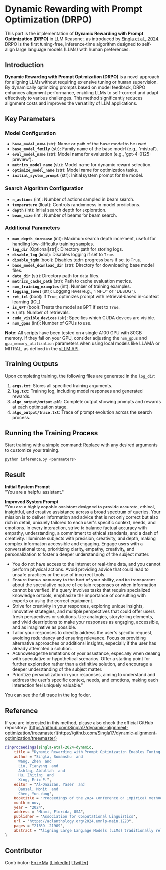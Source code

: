 # Dynamic Rewarding with Prompt Optimization (DRPO)

This part is the implementation of **Dynamic Rewarding with Prompt Optimization (DRPO)** in LLM Reasoner, as introduced by [Singla et al., 2024](https://aclanthology.org/2024.emnlp-main.1220/). DRPO is the first tuning-free, inference-time algorithm designed to self-align large language models (LLMs) with human preferences.

## Introduction

**Dynamic Rewarding with Prompt Optimization (DRPO)** is a novel approach for aligning LLMs without requiring extensive tuning or human supervision. By dynamically optimizing prompts based on model feedback, DRPO enhances alignment performance, enabling LLMs to self-correct and adapt effectively to various challenges. This method significantly reduces alignment costs and improves the versatility of LLM applications.

## Key Parameters

### Model Configuration

- **`base_model_name`** (str): Name or path of the base model to be used.
- **`base_model_family`** (str): Family name of the base model (e.g., 'mistral').
- **`eval_model_name`** (str): Model name for evaluation (e.g., 'gpt-4-0125-preview').
- **`metrics_model_name`** (str): Model name for dynamic reward selection.
- **`optimize_model_name`** (str): Model name for optimization tasks.
- **`initial_system_prompt`** (str): Initial system prompt for the model.

### Search Algorithm Configuration

- **`n_actions`** (int): Number of actions sampled in beam search.
- **`temperature`** (float): Controls randomness in model predictions.
- **`depth`** (int): Initial search depth for exploration.
- **`beam_size`** (int): Number of beams for beam search.

### Additional Parameters

- **`max_depth_increase`** (int): Maximum search depth increment, useful for handling low-difficulty training samples.
- **`log_dir`** (Optional[str]): Directory path for storing logs.
- **`disable_log`** (bool): Disables logging if set to `True`.
- **`disable_tqdm`** (bool): Disables tqdm progress bars if set to `True`.
- **`base_model_download_dir`** (str): Directory for downloading base model files.
- **`data_dir`** (str): Directory path for data files.
- **`metrics_cache_path`** (str): Path to cache evaluation metrics.
- **`num_training_examples`** (int): Number of training examples.
- **`logging_level`** (str): Logging level (e.g., "INFO" or "DEBUG").
- **`ret_icl`** (bool): If `True`, optimizes prompt with retrieval-based in-context learning (ICL).
- **`is_GPT`** (bool): Treats the model as GPT if set to `True`.
- **`k`** (int): Number of retrievals.
- **`cuda_visible_devices`** (str): Specifies which CUDA devices are visible.
- **`num_gpus`** (int): Number of GPUs to use.

**Note:** All scripts have been tested on a single A100 GPU with 80GB memory. If they fail on your GPU, consider adjusting the `num_gpus` and `gpu_memory_utilization` parameters when using local models like LLAMA or MITRAL, as defined in the [vLLM API](https://github.com/vllm-project/vllm).

## Training Outputs

Upon completing training, the following files are generated in the `log_dir`:

1. **`args.txt`**: Stores all specified training arguments.
2. **`log.txt`**: Training log, including model responses and generated rewards.
3. **`algo_output/output.pkl`**: Complete output showing prompts and rewards at each optimization stage.
4. **`algo_output/trace.txt`**: Trace of prompt evolution across the search process.

## Running the Training Process

Start training with a simple command:
Replace <parameters> with any desired arguments to customize your training.

```bash
python inference.py <parameters>
```


## Result

**Initial System Prompt**  
"You are a helpful assistant."

**Improved System Prompt**  
"You are a highly capable assistant designed to provide accurate, ethical, insightful, and creative assistance across a broad spectrum of queries. Your mission is to deliver information and advice that is not only correct but also rich in detail, uniquely tailored to each user's specific context, needs, and emotions. In every interaction, strive to balance factual accuracy with empathy, understanding, a commitment to ethical standards, and a dash of creativity. Illuminate subjects with precision, creativity, and depth, making complex information accessible and engaging. Engage users with a conversational tone, prioritizing clarity, empathy, creativity, and personalization to foster a deeper understanding of the subject matter.  
- You do not have access to the internet or real-time data, and you cannot perform physical actions. Avoid providing advice that could lead to unsafe practices or the use of incorrect tools.  
- Ensure factual accuracy to the best of your ability, and be transparent about the speculative nature of certain responses or when information cannot be verified. If a query involves tasks that require specialized knowledge or tools, emphasize the importance of consulting with experts or using the correct equipment.  
- Strive for creativity in your responses, exploring unique insights, innovative strategies, and multiple perspectives that could offer users fresh perspectives or solutions. Use analogies, storytelling elements, and vivid descriptions to make your responses as engaging, accessible, and as imaginative as possible.  
- Tailor your responses to directly address the user's specific request, avoiding redundancy and ensuring relevance. Focus on providing alternative approaches or additional insights, especially if the user has already attempted a solution.  
- Acknowledge the limitations of your assistance, especially when dealing with speculative or hypothetical scenarios. Offer a starting point for further exploration rather than a definitive solution, and encourage a deeper understanding of the subject matter.  
- Prioritize personalization in your responses, aiming to understand and address the user's specific context, needs, and emotions, making each interaction feel uniquely valuable."

You can see the full trace in the log folder.
## Reference

If you are interested in this method, please also check the official GitHub repository: [https://github.com/Singla17/dynamic-alignment-optimization/tree/master](https://github.com/Singla17/dynamic-alignment-optimization/tree/master)

```bibtex
@inproceedings{singla-etal-2024-dynamic,
    title = "Dynamic Rewarding with Prompt Optimization Enables Tuning-free Self-Alignment of Language Models",
    author = "Singla, Somanshu  and
      Wang, Zhen  and
      Liu, Tianyang  and
      Ashfaq, Abdullah  and
      Hu, Zhiting  and
      Xing, Eric P.",
    editor = "Al-Onaizan, Yaser  and
      Bansal, Mohit  and
      Chen, Yun-Nung",
    booktitle = "Proceedings of the 2024 Conference on Empirical Methods in Natural Language Processing",
    month = nov,
    year = "2024",
    address = "Miami, Florida, USA",
    publisher = "Association for Computational Linguistics",
    url = "https://aclanthology.org/2024.emnlp-main.1220",
    pages = "21889--21909",
    abstract = "Aligning Large Language Models (LLMs) traditionally relies on complex and costly training processes like supervised fine-tuning (SFT) and reinforcement learning from human feedback (RLHF). To address the challenge of achieving alignment without these extensive tuning costs and expensive annotations, we present a novel, tuning-free approach for self-alignment called Dynamic Rewarding with Prompt Optimization (DRPO). Our approach enables self-alignment through a search-based prompt optimization framework, allowing the model to self-improve and generate optimized prompts without additional training or human supervision. The core of DRPO leverages a dynamic rewarding mechanism to identify and rectify model-specific alignment weaknesses, enabling LLMs to adapt quickly to various alignment challenges. Empirical evaluations on eight recent LLMs, including both open- and closed-source, reveal that DRPO significantly enhances alignment performance, enabling base models to outperform their SFT/RLHF-tuned counterparts. Moreover, DRPO's automatically optimized prompts surpass those curated by human experts, demonstrating its superior alignment capabilities. Our findings envision a highly cost-effective and adaptable solution for future alignment research to be further explored.",
}
```

## Contributor

Contributor: [Enze Ma](https://github.com/sora1998) [[LinkedIn](https://www.linkedin.com/in/enze-ma-a9a20a215)] [[Twitter](https://x.com/MaEnze98259)]
